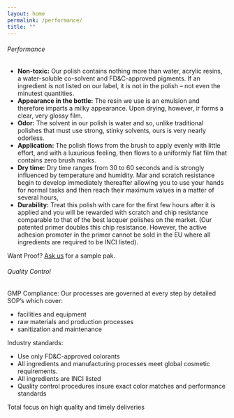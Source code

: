 ```yaml
---
layout: home
permalink: /performance/
title: ""
---
```


<h6>Performance</h6>
<ul>
<li>
<b>Non-toxic:</b> Our polish contains nothing more than water, acrylic resins, a water-soluble co-solvent and FD&C-approved pigments. If an ingredient is not listed on our label, it is not in the polish – not even the minutest quantities.
</li>
<li>
<b>Appearance in the bottle:</b> The resin we use is an emulsion and therefore imparts a milky appearance. Upon drying, however, ir forms a clear, very glossy film.
</li>
<li>
<b>Odor:</b> The solvent in our polish is water and so, unlike traditional polishes that must use strong, stinky solvents, ours is very nearly odorless.
</li>
<li>
<b>Application:</b> The polish flows from the brush to apply evenly with little effort, and with a luxurious feeling, then flows to a uniformly flat film that contains zero brush marks.
</li>
<li>
<b>Dry time:</b> Dry time ranges from 30 to 60 seconds and is strongly influenced by temperature and humidity. Mar and scratch resistance begin to develop immediately thereafter allowing you to use your hands for normal tasks and then reach their maximum values in a matter of several hours,
</li>
<li>
<b>Durability:</b> Treat this polish with care for the first few hours after it is applied and you will be rewarded with scratch and chip resistance comparable to that of the best lacquer polishes on the market.
(Our patented primer doubles this chip resistance. However, the active adhesion promoter in the primer cannot be sold in the EU where all ingredients are required to be INCI listed).
</li>
</ul>
Want Proof? <a href="">Ask us</a> for a sample pak.

<h6>Quality Control</h6>

GMP Compliance: Our processes are governed at every step by detailed SOP’s which cover:
<ul>
<li>
facilities and equipment
</li>
<li>
raw materials and production processes
</li>
<li>
sanitization and maintenance
</li>
</ul>
Industry standards:
<ul>
<li>
Use only FD&C-approved colorants
</li>
<li>
All ingredients and manufacturing processes meet global cosmetic requirements.
</li>
<li>
All ingredients are INCI listed
</li>
<li>
Quality control procedures insure exact color matches and performance standards
</li>
</ul>
Total focus on high quality and timely deliveries

